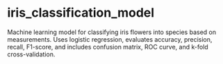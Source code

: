 # iris_classification_model
 Machine learning model for classifying iris flowers into species based on measurements. Uses logistic regression, evaluates accuracy, precision, recall, F1-score, and includes confusion matrix, ROC curve, and k-fold cross-validation.
